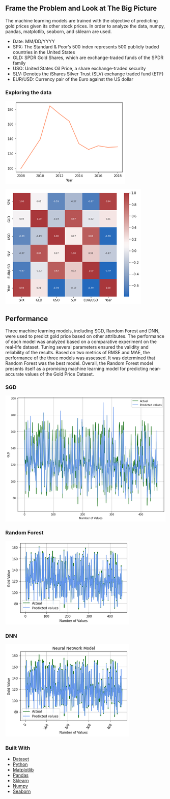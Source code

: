 <!-- GETTING STARTED -->
## Frame the Problem and Look at The Big Picture

The machine learning models are trained with the objective of predicting gold prices given its other stock prices. In order to analyze the data, numpy, pandas, matplotlib, seaborn, and sklearn are used.

- Date: MM/DD/YYYY
- SPX: The Standard & Poor’s 500 index represents 500
publicly traded countries in the United States
- GLD: SPDR Gold Shares, which are exchange-traded
funds of the SPDR family
- USO: United States Oil Price, a share exchange-traded
security
- SLV: Denotes the iShares Silver Trust (SLV) exchange
traded fund (ETF)
- EUR/USD: Currency pair of the Euro against the US dollar

### Exploring the data
![graph](explore1.png)

![graph](explore2.png)

## Performance
Three machine learning models, including SGD, Random Forest and DNN, were used to predict gold price based on other attributes. The performance of each model was analyzed based on a comparative experiment on the real-life dataset. Tuning several parameters ensured the validity and reliability of the results. Based on two metrics of RMSE and MAE, the performance of the three
models was assessed. It was determined that Random Forest was the best model. Overall, the Random Forest model presents itself as a promising machine learning model for predicting near-accurate values of the Gold Price Dataset.

### SGD

![graph](SGD.png)

### Random Forest

![graph](random_forest.png)

### DNN

![graph](neural.png)

### Built With
* [Dataset](https://www.kaggle.com/altruistdelhite04/gold-price-data) 
* [Python](https://reactjs.org/)
* [Matplotlib](https://matplotlib.org/)
* [Pandas](https://pandas.pydata.org/)
* [Sklearn](https://scikit-learn.org/)
* [Numpy](https://numpy.org/)
* [Seaborn](https://seaborn.pydata.org/)

